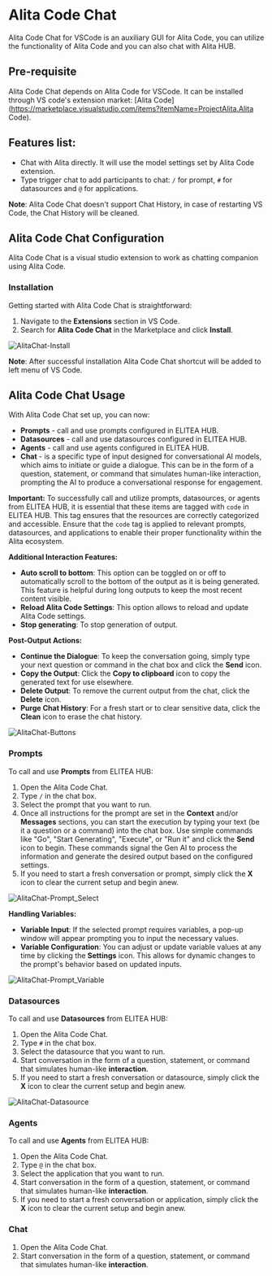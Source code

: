# Alita Code Chat

Alita Code Chat for VSCode is an auxiliary GUI for Alita Code, you can utilize the functionality of Alita Code and you can also chat with Alita HUB.

## Pre-requisite
Alita Code Chat depends on Alita Code for VSCode. It can be installed through VS code's extension market: [Alita Code](https://marketplace.visualstudio.com/items?itemName=ProjectAlita.Alita Code).

## Features list:

* Chat with Alita directly. It will use the model settings set by Alita Code extension.
* Type trigger chat to add participants to chat: `/` for prompt, `#` for datasources and `@` for applications.

**Note**: Alita Code Chat doesn't support Chat History, in case of restarting VS Code, the Chat History will be cleaned.

## Alita Code Chat Configuration

Alita Code Chat is a visual studio extension to work as chatting companion using Alita Code.

### Installation

Getting started with Alita Code Chat is straightforward:

1. Navigate to the **Extensions** section in VS Code.
2. Search for **Alita Code Chat** in the Marketplace and click **Install**.

![AlitaChat-Install](img/AlitaChat-Install.png)

**Note**: After successful installation Alita Code Chat shortcut will be added to left menu of VS Code.

## Alita Code Chat Usage

With Alita Code Chat set up, you can now:

* **Prompts** - call and use prompts configured in ELITEA HUB.
* **Datasources** - call and use datasources configured in ELITEA HUB.
* **Agents** - call and use agents configured in ELITEA HUB.
* **Chat** - is a specific type of input designed for conversational AI models, which aims to initiate or guide a dialogue. This can be in the form of a question, statement, or command that simulates human-like interaction, prompting the AI to produce a conversational response for engagement.

**Important:** To successfully call and utilize prompts, datasources, or agents from ELITEA HUB, it is essential that these items are tagged with `code` in ELITEA HUB. This tag ensures that the resources are correctly categorized and accessible. Ensure that the `code` tag is applied to relevant prompts, datasources, and applications to enable their proper functionality within the Alita ecosystem.

**Additional Interaction Features:**

* **Auto scroll to bottom**: This option can be toggled on or off to automatically scroll to the bottom of the output as it is being generated. This feature is helpful during long outputs to keep the most recent content visible.
* **Reload Alita Code Settings**: This option allows to reload and update Alita Code settings.
* **Stop generating**: To stop generation of output.

**Post-Output Actions:**

* **Continue the Dialogue**: To keep the conversation going, simply type your next question or command in the chat box and click the **Send** icon.
* **Copy the Output**: Click the **Copy to clipboard** icon to copy the generated text for use elsewhere.
* **Delete Output**: To remove the current output from the chat, click the **Delete** icon.
* **Purge Chat History**: For a fresh start or to clear sensitive data, click the **Clean** icon to erase the chat history.

![AlitaChat-Buttons](img/AlitaChat-Buttons.png)


### Prompts

To call and use **Prompts** from ELITEA HUB:

1. Open the Alita Code Chat.
2. Type `/` in the chat box.
3. Select the prompt that you want to run.
4. Once all instructions for the prompt are set in the **Context** and/or **Messages** sections, you can start the execution by typing your text (be it a question or a command)  into the chat box. Use simple commands like "Go", "Start Generating", "Execute", or "Run it" and click the **Send** icon to begin. These commands signal the Gen AI to process the information and generate the desired output based on the configured settings.
5. If you need to start a fresh conversation or prompt, simply click the **X** icon to clear the current setup and begin anew.

![AlitaChat-Prompt_Select](img/AlitaChat-Prompt_Select.png)

**Handling Variables:**

* **Variable Input**: If the selected prompt requires variables, a pop-up window will appear prompting you to input the necessary values.
* **Variable Configuration**: You can adjust or update variable values at any time by clicking the **Settings** icon. This allows for dynamic changes to the prompt's behavior based on updated inputs.

![AlitaChat-Prompt_Variable](img/AlitaChat-Prompt_Variable.png)

### Datasources

To call and use **Datasources** from ELITEA HUB:

1. Open the Alita Code Chat.
2. Type `#` in the chat box.
3. Select the datasource that you want to run.
4. Start conversation in the form of a question, statement, or command that simulates human-like **interaction**.
5. If you need to start a fresh conversation or datasource, simply click the **X** icon to clear the current setup and begin anew.

![AlitaChat-Datasource](img/AlitaChat-Datasource.png)

### Agents

To call and use **Agents** from ELITEA HUB:

1. Open the Alita Code Chat.
2. Type `@` in the chat box.
3. Select the application that you want to run.
4. Start conversation in the form of a question, statement, or command that simulates human-like **interaction**.
5. If you need to start a fresh conversation or application, simply click the **X** icon to clear the current setup and begin anew.

### Chat

1. Open the Alita Code Chat.
2. Start conversation in the form of a question, statement, or command that simulates human-like **interaction**.

